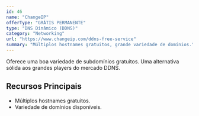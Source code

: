```yaml
---
id: 46
name: "ChangeIP"
offerType: "GRÁTIS PERMANENTE"
type: "DNS Dinâmico (DDNS)"
category: "Networking"
url: "https://www.changeip.com/ddns-free-service"
summary: "Múltiplos hostnames gratuitos, grande variedade de domínios."
---
```


Oferece uma boa variedade de subdomínios gratuitos. Uma alternativa sólida aos grandes players do mercado DDNS.

## Recursos Principais

- Múltiplos hostnames gratuitos.
- Variedade de domínios disponíveis.
